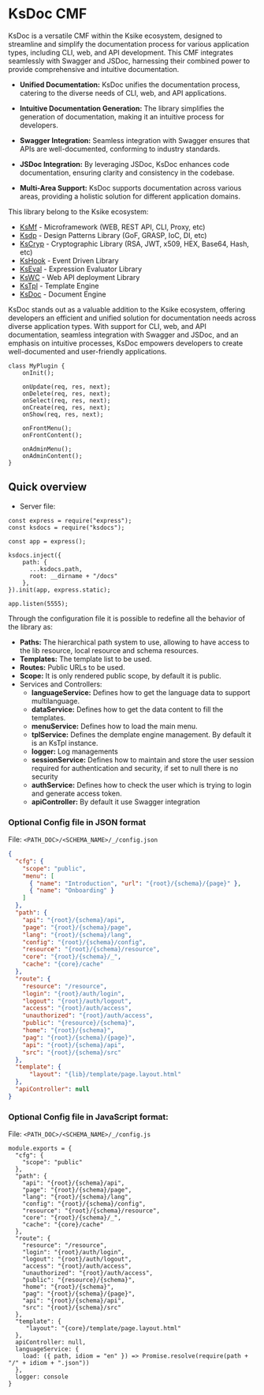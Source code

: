 # KsDoc CMF 
KsDoc is a versatile CMF within the Ksike ecosystem, designed to streamline and simplify the documentation process for various application types, including CLI, web, and API development. This CMF integrates seamlessly with Swagger and JSDoc, harnessing their combined power to provide comprehensive and intuitive documentation.

- **Unified Documentation:** KsDoc unifies the documentation process, catering to the diverse needs of CLI, web, and API applications.

- **Intuitive Documentation Generation:** The library simplifies the generation of documentation, making it an intuitive process for developers.

- **Swagger Integration:** Seamless integration with Swagger ensures that APIs are well-documented, conforming to industry standards.

- **JSDoc Integration:** By leveraging JSDoc, KsDoc enhances code documentation, ensuring clarity and consistency in the codebase.

- **Multi-Area Support:** KsDoc supports documentation across various areas, providing a holistic solution for different application domains.

This library belong to the Ksike ecosystem:
- [KsMf](https://www.npmjs.com/package/ksmf) - Microframework (WEB, REST API, CLI, Proxy, etc)
- [Ksdp](https://www.npmjs.com/package/ksdp) - Design Patterns Library (GoF, GRASP, IoC, DI, etc)
- [KsCryp](https://www.npmjs.com/package/kscryp) - Cryptographic Library (RSA, JWT, x509, HEX, Base64, Hash, etc) 
- [KsHook](https://www.npmjs.com/package/kshook) - Event Driven Library
- [KsEval](https://www.npmjs.com/package/kseval) - Expression Evaluator Library 
- [KsWC](https://www.npmjs.com/package/kswc) - Web API deployment Library
- [KsTpl](https://www.npmjs.com/package/kstpl) - Template Engine
- [KsDoc](https://www.npmjs.com/package/ksdocs) - Document Engine

KsDoc stands out as a valuable addition to the Ksike ecosystem, offering developers an efficient and unified solution for documentation needs across diverse application types. With support for CLI, web, and API documentation, seamless integration with Swagger and JSDoc, and an emphasis on intuitive processes, KsDoc empowers developers to create well-documented and user-friendly applications.


```Js
class MyPlugin {
	onInit();

	onUpdate(req, res, next);
	onDelete(req, res, next);
	onSelect(req, res, next);
	onCreate(req, res, next);
	onShow(req, res, next);
	
	onFrontMenu();
	onFrontContent();
	
	onAdminMenu();
	onAdminContent();
}
```

## Quick overview

- Server file:
```Js
const express = require("express");
const ksdocs = require("ksdocs");

const app = express();

ksdocs.inject({
    path: {
      ...ksdocs.path,
      root: __dirname + "/docs"
    },
}).init(app, express.static);

app.listen(5555);
```

Through the configuration file it is possible to redefine all the behavior of the library as: 
- **Paths:** The hierarchical path system to use, allowing to have access to the lib resource, local resource and schema resources.
- **Templates:** The template list to be used. 
- **Routes:** Public URLs to be used.
- **Scope:** It is only rendered public scope, by default it is public.
- Services and Controllers:
    * **languageService:** Defines how to get the language data to support multilanguage. 
    * **dataService:** Defines how to get the data content to fill the templates.
    * **menuService:** Defines how to load the main menu.
    * **tplService:** Defines the demplate engine management. By default it is an KsTpl instance.
    * **logger:** Log managements
    * **sessionService:** Defines how to maintain and store the user session required for authentication and security, if set to null there is no security
    * **authService:** Defines how to check the user which is trying to login and generate access token.
    * **apiController:** By default it use Swagger integration 


### Optional Config file in JSON format

File: ```<PATH_DOC>/<SCHEMA_NAME>/_/config.json ```
```Json
{
  "cfg": {
    "scope": "public",
    "menu": [
      { "name": "Introduction", "url": "{root}/{schema}/{page}" },
      { "name": "Onboarding" }
    ]
  },
  "path": {
    "api": "{root}/{schema}/api",
    "page": "{root}/{schema}/page",
    "lang": "{root}/{schema}/lang",
    "config": "{root}/{schema}/config",
    "resource": "{root}/{schema}/resource",
    "core": "{root}/{schema}/_",
    "cache": "{core}/cache"
  },
  "route": {
    "resource": "/resource",
    "login": "{root}/auth/login",
    "logout": "{root}/auth/logout",
    "access": "{root}/auth/access",
    "unauthorized": "{root}/auth/access",
    "public": "{resource}/{schema}",
    "home": "{root}/{schema}",
    "pag": "{root}/{schema}/{page}",
    "api": "{root}/{schema}/api",
    "src": "{root}/{schema}/src"
  },
  "template": {
	  "layout": "{lib}/template/page.layout.html"
  },
  "apiController": null
}
```


### Optional Config file in JavaScript format:

File: ```<PATH_DOC>/<SCHEMA_NAME>/_/config.js ```
```Js
module.exports = {
  "cfg": {
    "scope": "public"
  },
  "path": {
    "api": "{root}/{schema}/api",
    "page": "{root}/{schema}/page",
    "lang": "{root}/{schema}/lang",
    "config": "{root}/{schema}/config",
    "resource": "{root}/{schema}/resource",
    "core": "{root}/{schema}/_",
    "cache": "{core}/cache"
  },
  "route": {
    "resource": "/resource",
    "login": "{root}/auth/login",
    "logout": "{root}/auth/logout",
    "access": "{root}/auth/access",
    "unauthorized": "{root}/auth/access",
    "public": "{resource}/{schema}",
    "home": "{root}/{schema}",
    "pag": "{root}/{schema}/{page}",
    "api": "{root}/{schema}/api",
    "src": "{root}/{schema}/src"
  },
  "template": {
	 "layout": "{core}/template/page.layout.html"
  },
  apiController: null,
  languageService: {
    load: ({ path, idiom = "en" }) => Promise.resolve(require(path + "/" + idiom + ".json"))
  },
  logger: console
}
```
